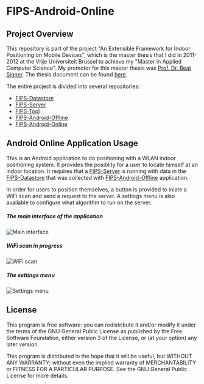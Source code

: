 FIPS-Android-Online
====================

Project Overview
----------------

This repository is part of the project "An Extensible Framework for Indoor Positioning on Mobile Devices", which is the master thesis that I did in 2011-2012 at the Vrije Universiteit Brussel to achieve my "Master in Applied Computer Science". My promotor for this master thesis was [Prof. Dr. Beat Signer](http://www.beatsigner.com/). The thesis document can be found [here](https://www.dropbox.com/s/j0xehv5qodxh3id/Van%20Rossem%20-%202012%20-%20A%20FrameWork%20for%20Indoor%20Positioning%20on%20Mobile%20Devices.pdf).

The entire project is divided into several repositories:

* [FIPS-Datastore](https://github.com/wvrossem/FIPS-Datastore)
* [FIPS-Server](https://github.com/wvrossem/FIPS-Server)
* [FIPS-Tool](https://github.com/wvrossem/FIPS-Tool)
* [FIPS-Android-Offline](https://github.com/wvrossem/FIPS-Android-Offline)
* [FIPS-Android-Online](https://github.com/wvrossem/FIPS-Android-Online)

Android Online Application Usage
---------------------------------

This is an Android application to do positioning with a WLAN indoor positioning system. It provides the posiblity for a user to locate himself at an indoor location. It requires that a [FIPS-Server](https://github.com/wvrossem/FIPS-Server) is running with data in the [FIPS-Datastore](https://github.com/wvrossem/FIPS-Datastore) that was collected with [FIPS-Android-Offline](https://github.com/wvrossem/FIPS-Android-Offline) application. 

In order for users to position themselves, a button is provided to iniate a WiFi scan and send a request to the server. A settings menu is also available to configure what algorithm to run on the server.

##### The main interface of the application

![Main interface](https://dl.dropbox.com/s/cr60vt7xl25b8de/android5.png "Main interface")

##### WiFi scan in progress

![WiFi scan](https://dl.dropbox.com/s/5faec52ueesw5b3/android6.png "WiFi scan")

##### The settings menu

![Settings menu](https://dl.dropbox.com/s/bc6lrq94y9akm8i/android7.png "Settings menu")

License
-------

This program is free software: you can redistribute it and/or modify it under the terms of the GNU General Public License as published by the Free Software Foundation, either version 3 of the License, or (at your option) any later version.

This program is distributed in the hope that it will be useful, but WITHOUT ANY WARRANTY; without even the implied warranty of MERCHANTABILITY or FITNESS FOR A PARTICULAR PURPOSE.  See the GNU General Public License for more details.



